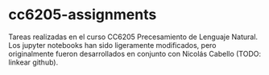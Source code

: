 # cc6205-assignments

Tareas realizadas en el curso CC6205 Precesamiento de Lenguaje Natural. Los jupyter notebooks han sido ligeramente modificados, pero originalmente fueron desarrollados en conjunto con Nicolás Cabello (TODO: linkear github).
